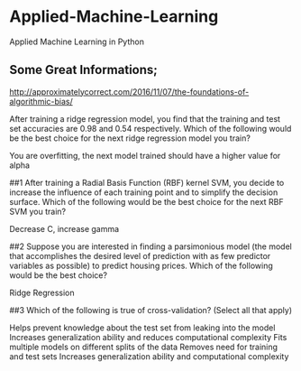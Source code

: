 # Applied-Machine-Learning
Applied Machine Learning in Python

## Some Great Informations;

http://approximatelycorrect.com/2016/11/07/the-foundations-of-algorithmic-bias/

After training a ridge regression model, you find that the training and test set accuracies are 0.98 and 0.54 respectively. Which of the following would be the best choice for the next ridge regression model you train?

You are overfitting, the next model trained should have a higher value for alpha


##1
After training a Radial Basis Function (RBF) kernel SVM, you decide to increase the influence of each training point and to simplify the decision surface. Which of the following would be the best choice for the next RBF SVM you train?

Decrease C, increase gamma


##2
Suppose you are interested in finding a parsimonious model (the model that accomplishes the desired level of prediction with as few predictor variables as possible) to predict housing prices. Which of the following would be the best choice?

Ridge Regression


##3
Which of the following is true of cross-validation? (Select all that apply)

Helps prevent knowledge about the test set from leaking into the model
Increases generalization ability and reduces computational complexity
Fits multiple models on different splits of the data
Removes need for training and test sets
Increases generalization ability and computational complexity
